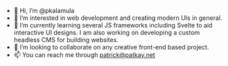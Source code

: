 - 👋 Hi, I’m @pkalamula
- 👀 I’m interested in web development and creating modern UIs in general.
- 🌱 I’m currently learning several JS frameworks including Svelte to aid interactive UI designs. I am also working on developing a custom headless CMS for building websites.
- 💞️ I’m looking to collaborate on any creative front-end based project.
- 📫 You can reach me through patrick@patkay.net

<!---
pkalamula/pkalamula is a ✨ special ✨ repository because its `README.md` (this file) appears on your GitHub profile.
You can click the Preview link to take a look at your changes.
--->

